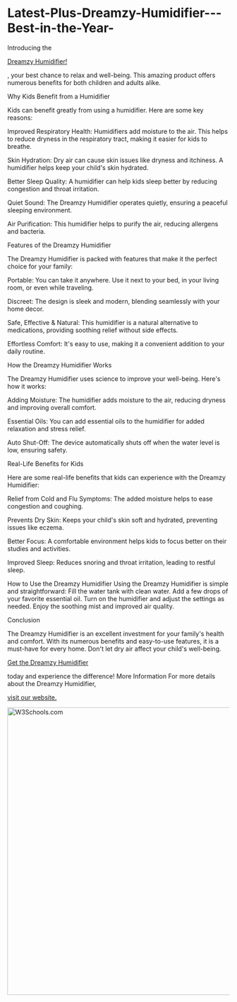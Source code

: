 # Latest-Plus-Dreamzy-Humidifier---Best-in-the-Year-
Introducing the <p><a href="https://tinyurl.com/26na6rpr">Dreamzy Humidifier!</a></p>, your best chance to relax and well-being. This amazing product offers numerous benefits for both children and adults alike.

Why Kids Benefit from a Humidifier

Kids can benefit greatly from using a humidifier. Here are some key reasons:

Improved Respiratory Health: Humidifiers add moisture to the air. This helps to reduce dryness in the respiratory tract, making it easier for kids to breathe.

Skin Hydration: Dry air can cause skin issues like dryness and itchiness. A humidifier helps keep your child's skin hydrated.

Better Sleep Quality: A humidifier can help kids sleep better by reducing congestion and throat irritation.

Quiet Sound: The Dreamzy Humidifier operates quietly, ensuring a peaceful sleeping environment.

Air Purification: This humidifier helps to purify the air, reducing allergens and bacteria.

Features of the Dreamzy Humidifier

The Dreamzy Humidifier is packed with features that make it the perfect choice for your family:

Portable: You can take it anywhere. Use it next to your bed, in your living room, or even while traveling.

Discreet: The design is sleek and modern, blending seamlessly with your home decor.

Safe, Effective & Natural: This humidifier is a natural alternative to medications, providing soothing relief without side effects.

Effortless Comfort: It's easy to use, making it a convenient addition to your daily routine.

How the Dreamzy Humidifier Works

The Dreamzy Humidifier uses science to improve your well-being. Here's how it works:

Adding Moisture: The humidifier adds moisture to the air, reducing dryness and improving overall comfort.

Essential Oils: You can add essential oils to the humidifier for added relaxation and stress relief.

Auto Shut-Off: The device automatically shuts off when the water level is low, ensuring safety.

Real-Life Benefits for Kids

Here are some real-life benefits that kids can experience with the Dreamzy Humidifier:

Relief from Cold and Flu Symptoms: The added moisture helps to ease congestion and coughing.

Prevents Dry Skin: Keeps your child's skin soft and hydrated, preventing issues like eczema.

Better Focus: A comfortable environment helps kids to focus better on their studies and activities.

Improved Sleep: Reduces snoring and throat irritation, leading to restful sleep.

How to Use the Dreamzy Humidifier
Using the Dreamzy Humidifier is simple and straightforward:
Fill the water tank with clean water.
Add a few drops of your favorite essential oil.
Turn on the humidifier and adjust the settings as needed.
Enjoy the soothing mist and improved air quality.

Conclusion

The Dreamzy Humidifier is an excellent investment for your family's health and comfort. With its numerous benefits and easy-to-use features, it is a must-have for every home.
Don't let dry air affect your child's well-being. <p><a href="https://tinyurl.com/26na6rpr">Get the Dreamzy Humidifier </a></p> today and experience the difference!
More Information
For more details about the Dreamzy Humidifier, <p><a href="https://tinyurl.com/26na6rpr">visit our website.</a></p>
<img src="https://imgur.com/7ZURH8D.jpg" alt="W3Schools.com" width="560" height="650">

